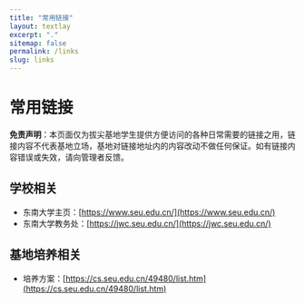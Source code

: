 ```yaml
---
title: "常用链接"
layout: textlay
excerpt: "."
sitemap: false
permalink: /links
slug: links
---
```


# 常用链接

**免责声明**：本页面仅为拔尖基地学生提供方便访问的各种日常需要的链接之用，链接内容不代表基地立场，基地对链接地址内的内容改动不做任何保证。如有链接内容错误或失效，请向管理者反馈。

## 学校相关

- 东南大学主页：[https://www.seu.edu.cn/](https://www.seu.edu.cn/)
- 东南大学教务处：[https://jwc.seu.edu.cn/](https://jwc.seu.edu.cn/)

## 基地培养相关

- 培养方案：[https://cs.seu.edu.cn/49480/list.htm](https://cs.seu.edu.cn/49480/list.htm)